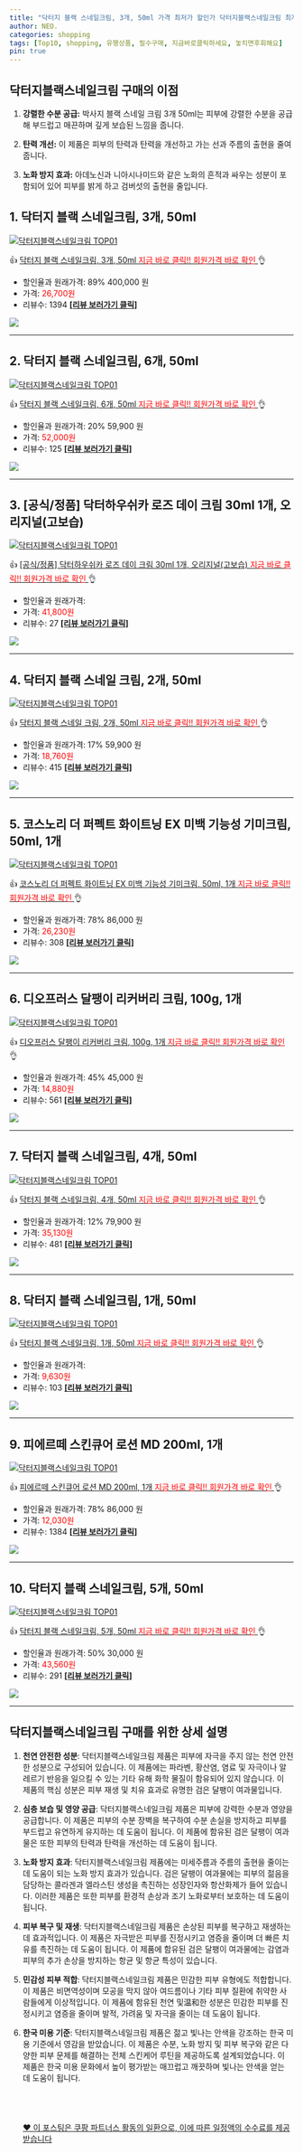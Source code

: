 ```yaml
---
title: "닥터지 블랙 스네일크림, 3개, 50ml 가격 최저가 할인가 닥터지블랙스네일크림 최저가 추천 제품 비교"
author: NEO.
categories: shopping
tags: [Top10, shopping, 유행상품, 필수구매, 지금바로클릭하세요, 놓치면후회해요]
pin: true
---
```

## 닥터지블랙스네일크림 구매의 이점
1. **강렬한 수분 공급:** 박사지 블랙 스네일 크림 3개 50ml는 피부에 강렬한 수분을 공급해 부드럽고 매끈하며 깊게 보습된 느낌을 줍니다.


2. **탄력 개선:** 이 제품은 피부의 탄력과 탄력을 개선하고 가는 선과 주름의 출현을 줄여줍니다.


3. **노화 방지 효과:** 아데노신과 니아시나미드와 같은 노화의 흔적과 싸우는 성분이 포함되어 있어 피부를 밝게 하고 검버섯의 출현을 줄입니다.

   

## 1. 닥터지 블랙 스네일크림, 3개, 50ml

[![닥터지블랙스네일크림 TOP01](https://thumbnail9.coupangcdn.com/thumbnails/remote/490x490ex/image/retail/images/40fc048a-78fe-4d61-85b1-cc48d878ba0f6545159969151950245.png)](https://link.coupang.com/re/AFFSDP?lptag=AF3617701&subid=GithubCoopas&pageKey=7112172506&traceid=V0-153&itemId=19503737130&vendorItemId=86285370362)


👍 [닥터지 블랙 스네일크림, 3개, 50ml <font color=red> 지금 바로 클릭!! 회원가격 바로 확인 </font> ](https://link.coupang.com/re/AFFSDP?lptag=AF3617701&subid=GithubCoopas&pageKey=7112172506&traceid=V0-153&itemId=19503737130&vendorItemId=86285370362) 👌 


- 할인율과 원래가격: 89%  400,000   원
- 가격: <span style='color:red'>26,700원</span>
- 리뷰수: 1394  [**[리뷰 보러가기 클릭]**](https://link.coupang.com/re/AFFSDP?lptag=AF3617701&subid=GithubCoopas&pageKey=7112172506&traceid=V0-153&itemId=19503737130&vendorItemId=86285370362)

[![](/discount_price.png)](https://link.coupang.com/re/AFFSDP?lptag=AF3617701&subid=GithubCoopas&pageKey=7112172506&traceid=V0-153&itemId=19503737130&vendorItemId=86285370362)

---


   

## 2. 닥터지 블랙 스네일크림, 6개, 50ml

[![닥터지블랙스네일크림 TOP01](https://thumbnail9.coupangcdn.com/thumbnails/remote/490x490ex/image/retail/images/6ffeef56-340f-4da3-97d6-e0196742f24a2815399788146053892.png)](https://link.coupang.com/re/AFFSDP?lptag=AF3617701&subid=GithubCoopas&pageKey=7112172506&traceid=V0-153&itemId=9635719268&vendorItemId=86285370524)


👍 [닥터지 블랙 스네일크림, 6개, 50ml <font color=red> 지금 바로 클릭!! 회원가격 바로 확인 </font> ](https://link.coupang.com/re/AFFSDP?lptag=AF3617701&subid=GithubCoopas&pageKey=7112172506&traceid=V0-153&itemId=9635719268&vendorItemId=86285370524) 👌 


- 할인율과 원래가격: 20%  59,900   원
- 가격: <span style='color:red'>52,000원</span>
- 리뷰수: 125  [**[리뷰 보러가기 클릭]**](https://link.coupang.com/re/AFFSDP?lptag=AF3617701&subid=GithubCoopas&pageKey=7112172506&traceid=V0-153&itemId=9635719268&vendorItemId=86285370524)

[![](/discount_price.png)](https://link.coupang.com/re/AFFSDP?lptag=AF3617701&subid=GithubCoopas&pageKey=7112172506&traceid=V0-153&itemId=9635719268&vendorItemId=86285370524)

---


   

## 3. [공식/정품] 닥터하우쉬카 로즈 데이 크림 30ml 1개, 오리지널(고보습)

[![닥터지블랙스네일크림 TOP01](https://thumbnail6.coupangcdn.com/thumbnails/remote/490x490ex/image/vendor_inventory/a175/33c309fcba9c780b1758c064b4a4aedc9d63c364f5fbf0d2dd88ae596ba1.png)](https://link.coupang.com/re/AFFSDP?lptag=AF3617701&subid=GithubCoopas&pageKey=7761781523&traceid=V0-153&itemId=20932701355&vendorItemId=87999410593)


👍 [[공식/정품] 닥터하우쉬카 로즈 데이 크림 30ml 1개, 오리지널(고보습) <font color=red> 지금 바로 클릭!! 회원가격 바로 확인 </font> ](https://link.coupang.com/re/AFFSDP?lptag=AF3617701&subid=GithubCoopas&pageKey=7761781523&traceid=V0-153&itemId=20932701355&vendorItemId=87999410593) 👌 


- 할인율과 원래가격: 
- 가격: <span style='color:red'>41,800원</span>
- 리뷰수: 27  [**[리뷰 보러가기 클릭]**](https://link.coupang.com/re/AFFSDP?lptag=AF3617701&subid=GithubCoopas&pageKey=7761781523&traceid=V0-153&itemId=20932701355&vendorItemId=87999410593)

[![](/discount_price.png)](https://link.coupang.com/re/AFFSDP?lptag=AF3617701&subid=GithubCoopas&pageKey=7761781523&traceid=V0-153&itemId=20932701355&vendorItemId=87999410593)

---


   

## 4. 닥터지 블랙 스네일 크림, 2개, 50ml

[![닥터지블랙스네일크림 TOP01](https://thumbnail6.coupangcdn.com/thumbnails/remote/490x490ex/image/retail/images/d0314271-7150-4d5b-b831-602a9f1ae4f38963328785700177971.png)](https://link.coupang.com/re/AFFSDP?lptag=AF3617701&subid=GithubCoopas&pageKey=7112172506&traceid=V0-153&itemId=17782673246&vendorItemId=86285370248)


👍 [닥터지 블랙 스네일 크림, 2개, 50ml <font color=red> 지금 바로 클릭!! 회원가격 바로 확인 </font> ](https://link.coupang.com/re/AFFSDP?lptag=AF3617701&subid=GithubCoopas&pageKey=7112172506&traceid=V0-153&itemId=17782673246&vendorItemId=86285370248) 👌 


- 할인율과 원래가격: 17%  59,900   원
- 가격: <span style='color:red'>18,760원</span>
- 리뷰수: 415  [**[리뷰 보러가기 클릭]**](https://link.coupang.com/re/AFFSDP?lptag=AF3617701&subid=GithubCoopas&pageKey=7112172506&traceid=V0-153&itemId=17782673246&vendorItemId=86285370248)

[![](/discount_price.png)](https://link.coupang.com/re/AFFSDP?lptag=AF3617701&subid=GithubCoopas&pageKey=7112172506&traceid=V0-153&itemId=17782673246&vendorItemId=86285370248)

---


   

## 5. 코스노리 더 퍼펙트 화이트닝 EX 미백 기능성 기미크림, 50ml, 1개

[![닥터지블랙스네일크림 TOP01](https://thumbnail6.coupangcdn.com/thumbnails/remote/490x490ex/image/retail/images/8661683857693169-e232aafb-2746-43f7-bb12-fbdc3ac8d45d.jpg)](https://link.coupang.com/re/AFFSDP?lptag=AF3617701&subid=GithubCoopas&pageKey=1941699129&traceid=V0-153&itemId=3296386921&vendorItemId=71283328516)


👍 [코스노리 더 퍼펙트 화이트닝 EX 미백 기능성 기미크림, 50ml, 1개 <font color=red> 지금 바로 클릭!! 회원가격 바로 확인 </font> ](https://link.coupang.com/re/AFFSDP?lptag=AF3617701&subid=GithubCoopas&pageKey=1941699129&traceid=V0-153&itemId=3296386921&vendorItemId=71283328516) 👌 


- 할인율과 원래가격: 78%  86,000   원
- 가격: <span style='color:red'>26,230원</span>
- 리뷰수: 308  [**[리뷰 보러가기 클릭]**](https://link.coupang.com/re/AFFSDP?lptag=AF3617701&subid=GithubCoopas&pageKey=1941699129&traceid=V0-153&itemId=3296386921&vendorItemId=71283328516)

[![](/discount_price.png)](https://link.coupang.com/re/AFFSDP?lptag=AF3617701&subid=GithubCoopas&pageKey=1941699129&traceid=V0-153&itemId=3296386921&vendorItemId=71283328516)

---


   

## 6. 디오프러스 달팽이 리커버리 크림, 100g, 1개

[![닥터지블랙스네일크림 TOP01](https://thumbnail9.coupangcdn.com/thumbnails/remote/490x490ex/image/retail/images/1040042668600671-f03b9ac8-72de-4697-b536-926616fec83a.jpg)](https://link.coupang.com/re/AFFSDP?lptag=AF3617701&subid=GithubCoopas&pageKey=5653325801&traceid=V0-153&itemId=9258077549&vendorItemId=76543662344)


👍 [디오프러스 달팽이 리커버리 크림, 100g, 1개 <font color=red> 지금 바로 클릭!! 회원가격 바로 확인 </font> ](https://link.coupang.com/re/AFFSDP?lptag=AF3617701&subid=GithubCoopas&pageKey=5653325801&traceid=V0-153&itemId=9258077549&vendorItemId=76543662344) 👌 


- 할인율과 원래가격: 45%  45,000   원
- 가격: <span style='color:red'>14,880원</span>
- 리뷰수: 561  [**[리뷰 보러가기 클릭]**](https://link.coupang.com/re/AFFSDP?lptag=AF3617701&subid=GithubCoopas&pageKey=5653325801&traceid=V0-153&itemId=9258077549&vendorItemId=76543662344)

[![](/discount_price.png)](https://link.coupang.com/re/AFFSDP?lptag=AF3617701&subid=GithubCoopas&pageKey=5653325801&traceid=V0-153&itemId=9258077549&vendorItemId=76543662344)

---


   

## 7. 닥터지 블랙 스네일크림, 4개, 50ml

[![닥터지블랙스네일크림 TOP01](https://thumbnail10.coupangcdn.com/thumbnails/remote/490x490ex/image/retail/images/8f0d4cb9-7fba-45b8-8bbb-5022a13796ce4628401607876960725.png)](https://link.coupang.com/re/AFFSDP?lptag=AF3617701&subid=GithubCoopas&pageKey=7112172506&traceid=V0-153&itemId=16416508895&vendorItemId=86285370377)


👍 [닥터지 블랙 스네일크림, 4개, 50ml <font color=red> 지금 바로 클릭!! 회원가격 바로 확인 </font> ](https://link.coupang.com/re/AFFSDP?lptag=AF3617701&subid=GithubCoopas&pageKey=7112172506&traceid=V0-153&itemId=16416508895&vendorItemId=86285370377) 👌 


- 할인율과 원래가격: 12%  79,900   원
- 가격: <span style='color:red'>35,130원</span>
- 리뷰수: 481  [**[리뷰 보러가기 클릭]**](https://link.coupang.com/re/AFFSDP?lptag=AF3617701&subid=GithubCoopas&pageKey=7112172506&traceid=V0-153&itemId=16416508895&vendorItemId=86285370377)

[![](/discount_price.png)](https://link.coupang.com/re/AFFSDP?lptag=AF3617701&subid=GithubCoopas&pageKey=7112172506&traceid=V0-153&itemId=16416508895&vendorItemId=86285370377)

---


   

## 8. 닥터지 블랙 스네일크림, 1개, 50ml

[![닥터지블랙스네일크림 TOP01](https://thumbnail10.coupangcdn.com/thumbnails/remote/490x490ex/image/retail/images/530072313690024-f8a77a45-c1af-419a-a9f5-c3421251b450.jpg)](https://link.coupang.com/re/AFFSDP?lptag=AF3617701&subid=GithubCoopas&pageKey=7112172506&traceid=V0-153&itemId=439209653&vendorItemId=4086452551)


👍 [닥터지 블랙 스네일크림, 1개, 50ml <font color=red> 지금 바로 클릭!! 회원가격 바로 확인 </font> ](https://link.coupang.com/re/AFFSDP?lptag=AF3617701&subid=GithubCoopas&pageKey=7112172506&traceid=V0-153&itemId=439209653&vendorItemId=4086452551) 👌 


- 할인율과 원래가격: 
- 가격: <span style='color:red'>9,630원</span>
- 리뷰수: 103  [**[리뷰 보러가기 클릭]**](https://link.coupang.com/re/AFFSDP?lptag=AF3617701&subid=GithubCoopas&pageKey=7112172506&traceid=V0-153&itemId=439209653&vendorItemId=4086452551)

[![](/discount_price.png)](https://link.coupang.com/re/AFFSDP?lptag=AF3617701&subid=GithubCoopas&pageKey=7112172506&traceid=V0-153&itemId=439209653&vendorItemId=4086452551)

---


   

## 9. 피에르떼 스킨큐어 로션 MD 200ml, 1개

[![닥터지블랙스네일크림 TOP01](https://thumbnail10.coupangcdn.com/thumbnails/remote/490x490ex/image/vendor_inventory/abfc/a4c5923048ee1daf1f76833c6fbd5cbcd8c1bdeedf860d76d8d94e7d9636.png)](https://link.coupang.com/re/AFFSDP?lptag=AF3617701&subid=GithubCoopas&pageKey=7295789352&traceid=V0-153&itemId=18657432294&vendorItemId=84879890633)


👍 [피에르떼 스킨큐어 로션 MD 200ml, 1개 <font color=red> 지금 바로 클릭!! 회원가격 바로 확인 </font> ](https://link.coupang.com/re/AFFSDP?lptag=AF3617701&subid=GithubCoopas&pageKey=7295789352&traceid=V0-153&itemId=18657432294&vendorItemId=84879890633) 👌 


- 할인율과 원래가격: 78%  86,000   원
- 가격: <span style='color:red'>12,030원</span>
- 리뷰수: 1384  [**[리뷰 보러가기 클릭]**](https://link.coupang.com/re/AFFSDP?lptag=AF3617701&subid=GithubCoopas&pageKey=7295789352&traceid=V0-153&itemId=18657432294&vendorItemId=84879890633)

[![](/discount_price.png)](https://link.coupang.com/re/AFFSDP?lptag=AF3617701&subid=GithubCoopas&pageKey=7295789352&traceid=V0-153&itemId=18657432294&vendorItemId=84879890633)

---


   

## 10. 닥터지 블랙 스네일크림, 5개, 50ml

[![닥터지블랙스네일크림 TOP01](https://thumbnail10.coupangcdn.com/thumbnails/remote/490x490ex/image/retail/images/7c98c40e-5e35-48b7-a2f7-c2bfcd4241cf716334334120891639.png)](https://link.coupang.com/re/AFFSDP?lptag=AF3617701&subid=GithubCoopas&pageKey=7112172506&traceid=V0-153&itemId=19503737132&vendorItemId=86285370514)


👍 [닥터지 블랙 스네일크림, 5개, 50ml <font color=red> 지금 바로 클릭!! 회원가격 바로 확인 </font> ](https://link.coupang.com/re/AFFSDP?lptag=AF3617701&subid=GithubCoopas&pageKey=7112172506&traceid=V0-153&itemId=19503737132&vendorItemId=86285370514) 👌 


- 할인율과 원래가격: 50%  30,000   원
- 가격: <span style='color:red'>43,560원</span>
- 리뷰수: 291  [**[리뷰 보러가기 클릭]**](https://link.coupang.com/re/AFFSDP?lptag=AF3617701&subid=GithubCoopas&pageKey=7112172506&traceid=V0-153&itemId=19503737132&vendorItemId=86285370514)

[![](/discount_price.png)](https://link.coupang.com/re/AFFSDP?lptag=AF3617701&subid=GithubCoopas&pageKey=7112172506&traceid=V0-153&itemId=19503737132&vendorItemId=86285370514)

---
## 닥터지블랙스네일크림 구매를 위한 상세 설명
1. **천연 안전한 성분**: 
닥터지블랙스네일크림 제품은 피부에 자극을 주지 않는 천연 안전한 성분으로 구성되어 있습니다. 이 제품에는 파라벤, 황산염, 염료 및 자극이나 알레르기 반응을 일으킬 수 있는 기타 유해 화학 물질이 함유되어 있지 않습니다. 이 제품의 핵심 성분은 피부 재생 및 치유 효과로 유명한 검은 달팽이 여과물입니다.

2. **심층 보습 및 영양 공급**: 
닥터지블랙스네일크림 제품은 피부에 강력한 수분과 영양을 공급합니다. 이 제품은 피부의 수분 장벽을 복구하여 수분 손실을 방지하고 피부를 부드럽고 유연하게 유지하는 데 도움이 됩니다. 이 제품에 함유된 검은 달팽이 여과물은 또한 피부의 탄력과 탄력을 개선하는 데 도움이 됩니다.

3. **노화 방지 효과**: 
닥터지블랙스네일크림 제품에는 미세주름과 주름의 출현을 줄이는 데 도움이 되는 노화 방지 효과가 있습니다. 검은 달팽이 여과물에는 피부의 젊음을 담당하는 콜라겐과 엘라스틴 생성을 촉진하는 성장인자와 항산화제가 들어 있습니다. 이러한 제품은 또한 피부를 환경적 손상과 조기 노화로부터 보호하는 데 도움이 됩니다.

4. **피부 복구 및 재생**: 
닥터지블랙스네일크림 제품은 손상된 피부를 복구하고 재생하는 데 효과적입니다. 이 제품은 자극받은 피부를 진정시키고 염증을 줄이며 더 빠른 치유를 촉진하는 데 도움이 됩니다. 이 제품에 함유된 검은 달팽이 여과물에는 감염과 피부의 추가 손상을 방지하는 항균 및 항균 특성이 있습니다.

5. **민감성 피부 적합**: 
닥터지블랙스네일크림 제품은 민감한 피부 유형에도 적합합니다. 이 제품은 비면역성이며 모공을 막지 않아 여드름이나 기타 피부 질환에 취약한 사람들에게 이상적입니다. 이 제품에 함유된 천연 및温和한 성분은 민감한 피부를 진정시키고 염증을 줄이며 발적, 가려움 및 자극을 줄이는 데 도움이 됩니다.

6. **한국 미용 기준**: 
닥터지블랙스네일크림 제품은 젊고 빛나는 안색을 강조하는 한국 미용 기준에서 영감을 받았습니다. 이 제품은 수분, 노화 방지 및 피부 복구와 같은 다양한 피부 문제를 해결하는 전체 스킨케어 루틴을 제공하도록 설계되었습니다. 이 제품은 한국 미용 문화에서 높이 평가받는 매끄럽고 깨끗하며 빛나는 안색을 얻는 데 도움이 됩니다.<br><br><br><br><br> [ ❤  이 포스팅은 쿠팡 파트너스 활동의 일환으로, 이에 따른 일정액의 수수료를 제공받습니다](https://link.coupang.com/a/bcEFyh)